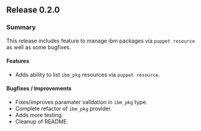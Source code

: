 ## Release 0.2.0
### Summary
This release includes feature to manage ibm packages via `puppet resource` as well as some bugfixes.

#### Features
- Adds ability to list `ibm_pkg` resources via `puppet resource`.

#### Bugfixes / Improvements
- Fixes/improves paramater validation in `ibm_pkg` type.
- Complete refactor of `ibm_pkg` provider.
- Adds more testing.
- Cleanup of README.
